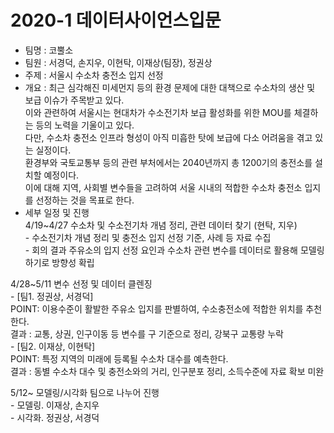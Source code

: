 # 2020-1 데이터사이언스입문
* 팀명 : 코뿔소 <br>
* 팀원 : 서경덕, 손지우, 이현탁, 이재상(팀장), 정권상 <br>
* 주제 : 서울시 수소차 충전소 입지 선정 <br>
* 개요 : 최근 심각해진 미세먼지 등의 환경 문제에 대한 대책으로 수소차의 생산 및 보급 이슈가 주목받고 있다. <br>
이와 관련하여 서울시는 현대차가 수소전기차 보급 활성화를 위한 MOU를 체결하는 등의 노력을 기울이고 있다. <br>
다만, 수소차 충전소 인프라 형성이 아직 미흡한 탓에 보급에 다소 어려움을 겪고 있는 실정이다. <br>
환경부와 국토교통부 등의 관련 부처에서는 2040년까지 총 1200기의 충전소를 설치할 예정이다. <br>
이에 대해 지역, 사회별 변수들을 고려하여 서울 시내의 적합한 수소차 충전소 입지를 선정하는 것을 목표로 한다. <br>
* 세부 일정 및 진행<br>
4/19~4/27 수소차 및 수소전기차 개념 정리, 관련 데이터 찾기 (현탁, 지우) <br>
      - 수소전기차 개념 정리 및 충전소 입지 선정 기준, 사례 등 자료 수집 <br>
      - 회의 결과 주유소의 입지 선정 요인과 수소차 관련 변수를 데이터로 활용해 모델링하기로 방향성 확립 <br>

4/28~5/11 변수 선정 및 데이터 클렌징<br>
      - [팀1. 정권상, 서경덕]<br>
          POINT: 이용수준이 활발한 주유소 입지를 판별하여, 수소충전소에 적합한 위치를 추천한다.<br>
          결과 : 교통, 상권, 인구이동 등 변수를 구 기준으로 정리, 강북구 교통량 누락<br>
      - [팀2. 이재상, 이현탁]<br>
          POINT: 특정 지역의 미래에 등록될 수소차 대수를 예측한다.<br>
          결과 : 동별 수소차 대수 및 충전소와의 거리, 인구분포 정리, 소득수준에 자료 확보 미완<br>
      
5/12~ 모델링/시각화 팀으로 나누어 진행<br>
     - 모델링. 이재상, 손지우<br>
     - 시각화. 정권상, 서경덕<br>

